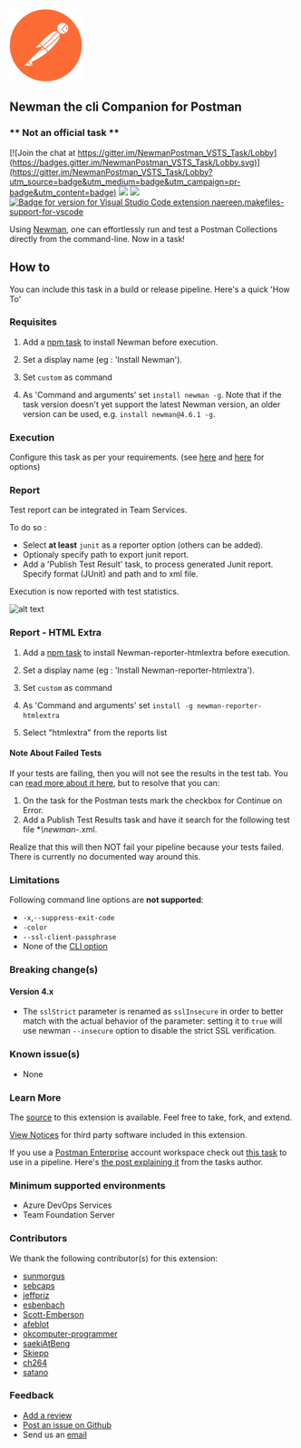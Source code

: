 ![](https://github.com/carlowahlstedt/NewmanPostman_VSTS_Task/blob/master/static/images/logo.png?raw=true)

## Newman the cli Companion for Postman

### ** Not an official task **

[![Join the chat at https://gitter.im/NewmanPostman_VSTS_Task/Lobby](https://badges.gitter.im/NewmanPostman_VSTS_Task/Lobby.svg)](https://gitter.im/NewmanPostman_VSTS_Task/Lobby?utm_source=badge&utm_medium=badge&utm_campaign=pr-badge&utm_content=badge)
![](https://carlo.visualstudio.com/_apis/public/build/definitions/2a4da4b3-df80-44fa-b40f-1f86827ea145/11/badge)
![](https://carlo.vsrm.visualstudio.com/_apis/public/Release/badge/2a4da4b3-df80-44fa-b40f-1f86827ea145/1/1)
[![Badge for version for Visual Studio Code extension naereen.makefiles-support-for-vscode](https://vsmarketplacebadge.apphb.com/version/carlowahlstedt.NewmanPostman.svg)](https://marketplace.visualstudio.com/items?itemName=carlowahlstedt.NewmanPostman)

Using [Newman](https://learning.postman.com/docs/running-collections/using-newman-cli/command-line-integration-with-newman/), one can effortlessly run and test a Postman Collections directly from the command-line. Now in a task!

## How to

You can include this task in a build or release pipeline. Here's a quick 'How To'

### Requisites

1. Add a [npm task](https://docs.microsoft.com/fr-fr/vsts/build-release/tasks/package/npm) to install Newman before execution.

1. Set a display name (eg : 'Install Newman').

1. Set `custom` as command

1. As 'Command and arguments' set `install newman -g`. Note that if the task version doesn't yet support the latest Newman version, an older version can be used, e.g. `install newman@4.6.1 -g`.

### Execution

Configure this task as per your requirements. (see [here](https://github.com/postmanlabs/newman#command-line-options) and [here](#Limitations) for options)

### Report

Test report can be integrated in Team Services.

To do so :

- Select **at least** `junit` as a reporter option (others can be added).
- Optionaly specify path to export junit report.
- Add a 'Publish Test Result' task, to process generated Junit report. Specify format (JUnit) and path and to xml file.

Execution is now reported with test statistics.

![alt text](https://github.com/carlowahlstedt/NewmanPostman_VSTS_Task/blob/master/static/images/testresult.png?raw=true "Test result")

### Report - HTML Extra

1. Add a [npm task](https://docs.microsoft.com/fr-fr/vsts/build-release/tasks/package/npm) to install Newman-reporter-htmlextra before execution.

1. Set a display name (eg : 'Install Newman-reporter-htmlextra').

1. Set `custom` as command

1. As 'Command and arguments' set `install -g newman-reporter-htmlextra`

1. Select "htmlextra" from the reports list

#### Note About Failed Tests

If your tests are failing, then you will not see the results in the test tab. You can [read more about it here](https://github.com/carlowahlstedt/NewmanPostman_VSTS_Task/issues/10#issuecomment-373421482), but to resolve that you can:

1. On the task for the Postman tests mark the checkbox for Continue on Error.
2. Add a Publish Test Results task and have it search for the following test file \*_\newman-_.xml.

Realize that this will then NOT fail your pipeline because your tests failed. There is currently no documented way around this.

### Limitations

Following command line options are **not supported**:

- `-x`,`--suppress-exit-code`
- `-color`
- `--ssl-client-passphrase`
- None of the [CLI option](https://github.com/postmanlabs/newman#cli-reporter-options)

### Breaking change(s)

#### Version 4.x

- The `sslStrict` parameter is renamed as `sslInsecure` in order to better match with the actual behavior of the parameter: setting it to `true` will use newman `--insecure` option to disable the strict SSL verification.

### Known issue(s)

- None

### Learn More

The [source](https://github.com/carlowahlstedt/NewmanPostman_VSTS_Task/) to this extension is available. Feel free to take, fork, and extend.

[View Notices](https://github.com/carlowahlstedt/NewmanPostman_VSTS_Task/blob/master/ThirdPartyNotices.txt) for third party software included in this extension.

If you use a [Postman Enterprise](https://www.postman.com/postman-enterprise/) account workspace check out [this task](https://marketplace.visualstudio.com/items?itemName=OneLuckiDev.getPostmanJSON) to use in a pipeline. Here's [the post explaining it](http://blog.oneluckidev.com/post/using-postman-and-newman-in-your-azure-devops-pipeline) from the tasks author.

### Minimum supported environments

- Azure DevOps Services
- Team Foundation Server

### Contributors

We thank the following contributor(s) for this extension:

- [sunmorgus](https://github.com/sunmorgus)
- [sebcaps](https://github.com/sebcaps)
- [jeffpriz](https://github.com/jeffpriz)
- [esbenbach](https://github.com/esbenbach)
- [Scott-Emberson](https://github.com/Scott-Emberson)
- [afeblot](https://github.com/afeblot)
- [okcomputer-programmer](https://github.com/okcomputer-programmer)
- [saekiAtBeng](https://github.com/saekiAtBeng)
- [Skiepp](https://github.com/Skiepp)
- [ch264](https://github.com/ch264)
- [satano](https://github.com/satano)

### Feedback

- [Add a review](https://marketplace.visualstudio.com/items?itemName=carlowahlstedt.NewmanPostman#review-details)
- [Post an issue on Github](https://github.com/carlowahlstedt/NewmanPostman_VSTS_Task/issues/new)
- Send us an [email](mailto:carlowahlstedt@gmail.com)
